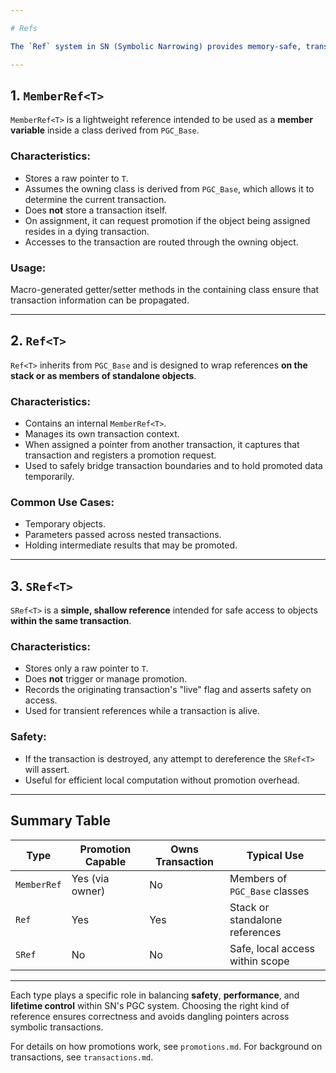 ```yaml
---

# Refs

The `Ref` system in SN (Symbolic Narrowing) provides memory-safe, transaction-aware references that support promotion and lifetime management. Three main types of references are used:

---
```


## 1. `MemberRef<T>`

`MemberRef<T>` is a lightweight reference intended to be used as a **member variable** inside a class derived from `PGC_Base`.

### Characteristics:
- Stores a raw pointer to `T`.
- Assumes the owning class is derived from `PGC_Base`, which allows it to determine the current transaction.
- Does **not** store a transaction itself.
- On assignment, it can request promotion if the object being assigned resides in a dying transaction.
- Accesses to the transaction are routed through the owning object.

### Usage:
Macro-generated getter/setter methods in the containing class ensure that transaction information can be propagated.

---

## 2. `Ref<T>`

`Ref<T>` inherits from `PGC_Base` and is designed to wrap references **on the stack or as members of standalone objects**.

### Characteristics:
- Contains an internal `MemberRef<T>`.
- Manages its own transaction context.
- When assigned a pointer from another transaction, it captures that transaction and registers a promotion request.
- Used to safely bridge transaction boundaries and to hold promoted data temporarily.

### Common Use Cases:
- Temporary objects.
- Parameters passed across nested transactions.
- Holding intermediate results that may be promoted.

---

## 3. `SRef<T>`

`SRef<T>` is a **simple, shallow reference** intended for safe access to objects **within the same transaction**.

### Characteristics:
- Stores only a raw pointer to `T`.
- Does **not** trigger or manage promotion.
- Records the originating transaction's "live" flag and asserts safety on access.
- Used for transient references while a transaction is alive.

### Safety:
- If the transaction is destroyed, any attempt to dereference the `SRef<T>` will assert.
- Useful for efficient local computation without promotion overhead.

---

## Summary Table

| Type         | Promotion Capable | Owns Transaction | Typical Use                     |
|--------------|-------------------|------------------|----------------------------------|
| `MemberRef`  | Yes (via owner)   | No               | Members of `PGC_Base` classes    |
| `Ref`        | Yes               | Yes              | Stack or standalone references   |
| `SRef`       | No                | No               | Safe, local access within scope  |

---

Each type plays a specific role in balancing **safety**, **performance**, and **lifetime control** within SN's PGC system. Choosing the right kind of reference ensures correctness and avoids dangling pointers across symbolic transactions.

For details on how promotions work, see `promotions.md`. For background on transactions, see `transactions.md`.

